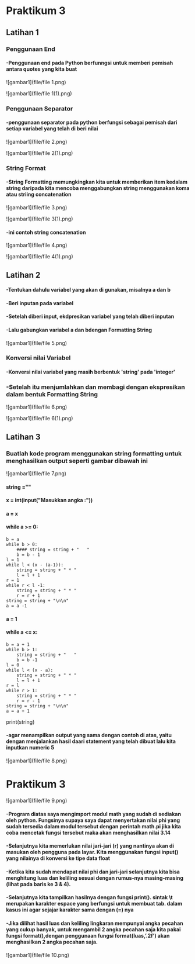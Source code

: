 # Praktikum 3

## Latihan 1

### Penggunaan End

#### -Penggunaan end pada Python berfunngsi untuk memberi pemisah antara quotes yang kita buat

![gambar1](file/file 1.png)

![gambar1](file/file 1(1).png)

### Penggunaan Separator

#### -penggunaan separator pada python berfungsi sebagai pemisah dari setiap variabel yang telah di beri nilai

![gambar1](file/file 2.png)

![gambar1](file/file 2(1).png)

### String Format

#### -String Formatting memungkingkan kita untuk memberikan item kedalam string daripada kita mencoba menggabungkan string menggunakan koma atau striing concatenation

![gambar1](file/file 3.png)

![gambar1](file/file 3(1).png)

#### -ini contoh string concatenation

![gambar1](file/file 4.png)

![gambar1](file/file 4(1).png)

## Latihan 2

#### -Tentukan dahulu variabel yang akan di gunakan, misalnya a dan b

#### -Beri inputan pada variabel 

#### -Setelah diberi input, ekdpresikan variabel yang telah diberi inputan 

#### -Lalu gabungkan variabel a dan bdengan  Formatting String

![gambar1](file/file 5.png)

### Konversi nilai Variabel 

#### -Konversi nilai variabel yang masih berbentuk 'string' pada 'integer'

### -Setelah itu menjumlahkan dan membagi dengan ekspresikan dalam bentuk Formatting String

![gambar1](file/file 6.png)

![gambar1](file/file 6(1).png)

## Latihan 3

### Buatlah kode program menggunakan string formatting untuk menghasilkan output seperti gambar dibawah ini

![gambar1](file/file 7.png)

 #### string =""
 #### x = int(input("Masukkan angka :"))
 #### a = x
 #### while a >= 0:
    b = a
    while b > 0:
        #### string = string + "   "
        b = b - 1
    l = 1
    while l < (x - (a-1)):
        string = string + " * "
        l = l + 1
    r = 1
    while r < l -1:
        string = string + " * "
        r = r + 1
    string = string + "\n\n"
    a = a -1
 #### a = 1
 #### while a <= x:
    b = a + 1
    while b > 1:
        string = string + "   "
        b = b -1
    l = 0
    while l < (x - a):
        string = string + " * "
        l = l + 1
    r = l
    while r > 1:
        string = string + " * "
        r = r - 1
    string = string + "\n\n"
    a = a + 1
print(string)

#### -agar menampilkan output yang sama dengan contoh di atas, yaitu dengan menjalankan hasil daari statement yang telah dibuat lalu kita inputkan numeric 5

![gambar1](file/file 8.png)

# Praktikum 3

![gambar1](file/file 9.png)

#### -Program diatas saya mengimport modul math yang sudah di sediakan oleh python. Fungsinya supaya saya dapat menyertakan nilai phi yang sudah tersedia dalam modul tersebut dengan perintah math.pi jika kita coba mencetak fungsi tersebut maka akan menghasilkan nilai 3.14

#### -Selanjutnya kita memerlukan nilai jari-jari (r) yang nantinya akan di masukan oleh pengguna pada layar. Kita menggunakan fungsi input() yang nilainya di konversi ke tipe data float 

#### -Ketika kita sudah mendapat nilai phi dan jari-jari selanjutnya kita bisa menghitung luas dan keliling sesuai dengan rumus-nya masing-masing (lihat pada baris ke 3 & 4).

#### -Selanjutnya kita tampilkan hasilnya dengan fungsi print(). sintak \t merupakan karakter espace yang berfungsi untuk membuat tab. dalam kasus ini agar sejajar karakter sama dengan (=) nya

#### -Jika dilihat hasil luas dan keliling lingkaran mempunyai angka pecahan yang cukup banyak, untuk mengambil 2 angka pecahan saja kita pakai fungsi format(),dengan penggunaan fungsi format(luas,’.2f’) akan menghasilkan 2 angka pecahan saja.

![gambar1](file/file 10.png)
